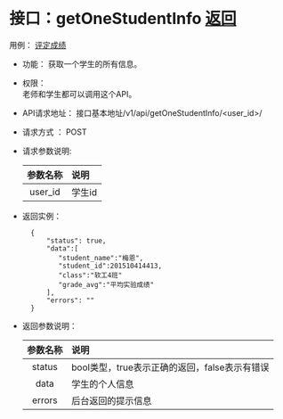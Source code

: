 ﻿﻿
# 接口：getOneStudentInfo  [返回](../../README.md)
用例： [评定成绩](../用例/评定成绩.md)

- 功能：
    获取一个学生的所有信息。
    
- 权限：    
    老师和学生都可以调用这个API。
    
- API请求地址： 
    接口基本地址/v1/api/getOneStudentInfo/<user_id>/

- 请求方式 ：
    POST

- 请求参数说明:        

  |参数名称|说明|
  |:---------:|:--------------------------------------------------------|
  |user_id|学生id|

    
- 返回实例：

        {         
            "status": true,
            "data":[
               "student_name":"梅恩",
               "student_id":201510414413,
               "class":"软工4班"
               "grade_avg":"平均实验成绩"
            ],
            "errors": ""
        }
 
- 返回参数说明：    
 
  |参数名称|说明|
  |:---------:|:--------------------------------------------------------|      
  |status|bool类型，true表示正确的返回，false表示有错误|
  |data|学生的个人信息|
  |errors|后台返回的提示信息|

